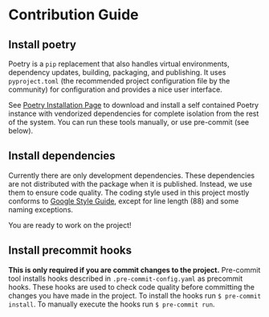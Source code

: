 # Contribution Guide

## Install poetry
Poetry is a `pip` replacement that also handles virtual environments, dependency updates, building, packaging, and publishing. It uses `pyproject.toml` (the recommended project configuration file by the community) for configuration and provides a nice user interface.

See [Poetry Installation Page](https://python-poetry.org/docs/#installation) to download and install a self contained Poetry instance with vendorized dependencies for complete isolation from the rest of the system. You can run these tools manually, or use pre-commit (see below).

## Install dependencies
Currently there are only development dependencies. These dependencies are not distributed with the package when it is published. Instead, we use them to ensure code quality. The coding style used in this project mostly conforms to [Google Style Guide](https://google.github.io/styleguide/pyguide.html), except for line length (88) and some naming exceptions.

You are ready to work on the project!

## Install precommit hooks
**This is only required if you are commit changes to the project.** Pre-commit tool installs hooks described in `.pre-commit-config.yaml` as precommit hooks. These hooks are used to check code quality before committing the changes you have made in the project. To install the hooks run `$ pre-commit install`. To manually execute the hooks run `$ pre-commit run`.
